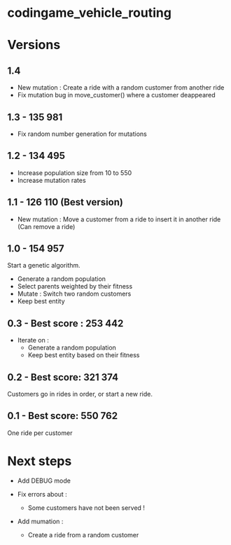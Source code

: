 # codingame_vehicle_routing

# Versions

## 1.4

- New mutation : Create a ride with a random customer from another ride
- Fix mutation bug in move_customer() where a customer deappeared

## 1.3 - 135 981

- Fix random number generation for mutations

## 1.2 - 134 495

- Increase population size from 10 to 550
- Increase mutation rates

## 1.1 - 126 110 (Best version)

- New mutation : Move a customer from a ride to insert it in another ride (Can remove a ride)

## 1.0 - 154 957

Start a genetic algorithm.
- Generate a random population
- Select parents weighted by their fitness
- Mutate : Switch two random customers
- Keep best entity

## 0.3 - Best score : 253 442

- Iterate on :
    - Generate a random population
    - Keep best entity based on their fitness

## 0.2 - Best score: 321 374

Customers go in rides in order, or start a new ride.

## 0.1 - Best score: 550 762

One ride per customer

# Next steps

- Add DEBUG mode

- Fix errors about :
    - Some customers have not been served !

- Add mumation :
    - Create a ride from a random customer
